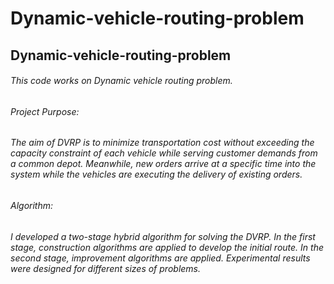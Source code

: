 # Dynamic-vehicle-routing-problem
## Dynamic-vehicle-routing-problem
###### This code works on Dynamic vehicle routing problem. 
###### Project Purpose: 
###### The aim of DVRP is to minimize transportation cost without exceeding the capacity constraint of each vehicle while serving customer demands from a common depot. Meanwhile, new orders arrive at a specific time into the system while the vehicles are executing the delivery of existing orders. 
###### Algorithm: 
###### I developed a two-stage hybrid algorithm for solving the DVRP. In the first stage, construction algorithms are applied to develop the initial route. In the second stage, improvement algorithms are applied. Experimental results were designed for different sizes of problems. 
